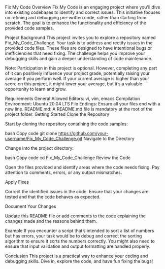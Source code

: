 Fix My Code
Overview
Fix My Code is an engaging project where you'll dive into existing codebases to identify and correct issues. This initiative focuses on refining and debugging pre-written code, rather than starting from scratch. The goal is to enhance the functionality and efficiency of the provided code samples.

Project Background
This project invites you to explore a repository named Fix_My_Code_Challenge. Your task is to address and rectify issues in the provided code files. These files are designed to have intentional bugs or inefficiencies that need fixing. The challenge helps you improve your debugging skills and gain a deeper understanding of code maintenance.

Note: Participation in this project is optional. However, completing any part of it can positively influence your project grade, potentially raising your average if you perform well. If your current average is higher than your score on this project, it might lower your average, but it’s a valuable opportunity to learn and grow.

Requirements
General
Allowed Editors: vi, vim, emacs
Compilation Environment: Ubuntu 20.04 LTS
File Endings: Ensure all your files end with a new line.
README.md: A README.md file is mandatory at the root of the project folder.
Getting Started
Clone the Repository

Start by cloning the repository containing the code samples:

bash
Copy code
git clone https://github.com/your-username/Fix_My_Code_Challenge.git
Navigate to the Directory

Change into the project directory:

bash
Copy code
cd Fix_My_Code_Challenge
Review the Code

Open the files provided and identify areas where the code needs fixing. Pay attention to comments, errors, or any output mismatches.

Apply Fixes

Correct the identified issues in the code. Ensure that your changes are tested and that the code behaves as expected.

Document Your Changes

Update this README file or add comments to the code explaining the changes made and the reasons behind them.

Example
If you encounter a script that’s intended to sort a list of numbers but has errors, your task would be to debug and correct the sorting algorithm to ensure it sorts the numbers correctly. You might also need to ensure that input validation and output formatting are handled properly.

Conclusion
This project is a practical way to enhance your coding and debugging skills. Dive in, explore the code, and have fun fixing the bugs!
